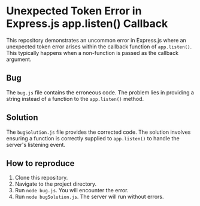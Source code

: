 # Unexpected Token Error in Express.js app.listen() Callback

This repository demonstrates an uncommon error in Express.js where an unexpected token error arises within the callback function of `app.listen()`. This typically happens when a non-function is passed as the callback argument.

## Bug

The `bug.js` file contains the erroneous code.  The problem lies in providing a string instead of a function to the `app.listen()` method.

## Solution

The `bugSolution.js` file provides the corrected code. The solution involves ensuring a function is correctly supplied to `app.listen()` to handle the server's listening event.

## How to reproduce

1. Clone this repository.
2. Navigate to the project directory.
3. Run `node bug.js`. You will encounter the error.
4. Run `node bugSolution.js`. The server will run without errors.